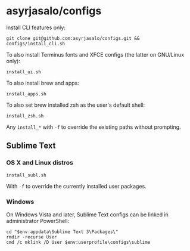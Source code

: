 # asyrjasalo/configs

Install CLI features only:

    git clone git@github.com:asyrjasalo/configs.git && configs/install_cli.sh

To also install Terminus fonts and XFCE configs (the latter on GNU/Linux only):

    install_ui.sh

To also install brew and apps:

    install_apps.sh

To also set brew installed zsh as the user's default shell:

    install_zsh.sh

Any `install_*` with `-f` to override the existing paths without prompting.


## Sublime Text

### OS X and Linux distros

    install_subl.sh

With `-f` to override the currently installed user packages.


### Windows

On Windows Vista and later, Sublime Text configs can be linked in administrator PowerShell:

```
cd "$env:appdata\Sublime Text 3\Packages\"
rmdir -recurse User
cmd /c mklink /D User $env:userprofile\configs\sublime
```
